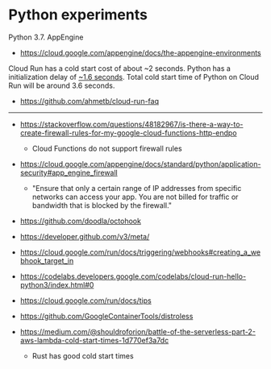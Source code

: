 # Python experiments


Python 3.7. AppEngine

- https://cloud.google.com/appengine/docs/the-appengine-environments

Cloud Run has a cold start cost of about ~2 seconds. Python has a initialization delay of [~1.6 seconds](https://medium.com/@shouldroforion/battle-of-the-serverless-part-2-aws-lambda-cold-start-times-1d770ef3a7dc). Total cold start time of Python on Cloud Run will be around 3.6 seconds.
- https://github.com/ahmetb/cloud-run-faq

---

- https://stackoverflow.com/questions/48182967/is-there-a-way-to-create-firewall-rules-for-my-google-cloud-functions-http-endpo
  - Cloud Functions do not support firewall rules

- https://cloud.google.com/appengine/docs/standard/python/application-security#app_engine_firewall
  - "Ensure that only a certain range of IP addresses from specific networks can access your app. You are not billed for traffic or bandwidth that is blocked by the firewall."

- https://github.com/doodla/octohook
- https://developer.github.com/v3/meta/
- https://cloud.google.com/run/docs/triggering/webhooks#creating_a_webhook_target_in 
- https://codelabs.developers.google.com/codelabs/cloud-run-hello-python3/index.html#0
- https://cloud.google.com/run/docs/tips
- https://github.com/GoogleContainerTools/distroless
- https://medium.com/@shouldroforion/battle-of-the-serverless-part-2-aws-lambda-cold-start-times-1d770ef3a7dc
  - Rust has good cold start times
